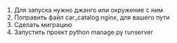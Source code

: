
1. Для запуска нужно джанго или окружение с ним
2. Поправить файл car_catalog.nginx, для вашего пути 
3. Сделать миграцию
4. Запустить проект python manage.py runserver


